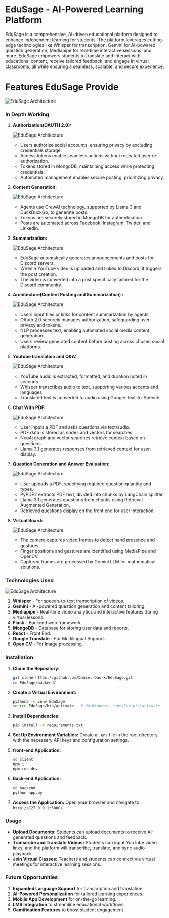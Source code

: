 # EduSage - AI-Powered Learning Platform

EduSage is a comprehensive, AI-driven educational platform designed to enhance independent learning for students. The platform leverages cutting-edge technologies like Whisper for transcription, Gemini for AI-powered question generation, Mediapipe for real-time interactive sessions, and more. EduSage empowers students to translate and interact with educational content, receive tailored feedback, and engage in virtual classrooms, all while ensuring a seamless, scalable, and secure experience.


# Features EduSage Provide

![EduSage Architecture](images/Features.png)

### In Depth Working 

1. **Authorization(OAUTH 2.0):**

    ![EduSage Architecture](images/Authorization.png)
    - Users authorize social accounts, ensuring privacy by excluding credentials storage.
    - Access tokens enable seamless actions without repeated user re-authorization.
    - Tokens stored in MongoDB, maintaining access while protecting credentials.
   - Automated management enables secure posting, prioritizing privacy.

2. **Content Generation:**

     ![EduSage Architecture](images/Content.png)
    - Agents use CrewAI technology, supported by Llama 3 and DuckDuckGo, to generate posts.
    - Tokens are securely stored in MongoDB for authentication.
    - Posts are automated across Facebook, Instagram, Twitter, and LinkedIn.

3. **Summarization:**

    ![EduSage Architecture](images/Summarization.png)
    - EduSage automatically generates announcements and posts for Discord servers.
    - When a YouTube video is uploaded and linked to Discord, it triggers the post creation.
    - The video is converted into a post specifically tailored for the Discord community.

4. **Architecture(Content Posting and Summarization) :**

    ![EduSage Architecture](images/Architecture.png)
    - Users input files or links for content summarization by agents.
    - OAuth 2.0 securely manages authorization, safeguarding user privacy and tokens.
    - NLP processes text, enabling automated social media content generation.
    - Users review generated content before posting across chosen social platforms.

5. **Youtube translation and Q&A:**

    ![EduSage Architecture](images/Translation.png)
    - YouTube audio is extracted, formatted, and duration noted in seconds.
    - Whisper transcribes audio to text, supporting various accents and languages
    - Translated text is converted to audio using Google Text-to-Speech.
   
6. **Chat With PDF:**

   ![EduSage Architecture](images/ChatWPDF.png)
    - User inputs a PDF and asks questions via text/audio.
    - PDF data is stored as nodes and vectors for searches.
    - Neo4j graph and vector searches retrieve context based on questions.
    - Llama 3.1 generates responses from retrieved context for user display.

7. **Question Generation and Answer Evaluation:**

   ![EduSage Architecture](images/PDFQ&A.png)
    - User uploads a PDF, specifying required question quantity and types.
    - PyPDF2 extracts PDF text, divided into chunks by LangChain splitter.
    - Llama 3.1 generates questions from chunks using Retrieval-Augmented Generation.
    - Retrieved questions display on the front end for user interaction.

8. **Virtual Board:**

   ![EduSage Architecture](images/VirtualBoard.png)
    - The camera captures video frames to detect hand presence and gestures.
    - Finger positions and gestures are identified using MediaPipe and OpenCV.
    - Captured frames are processed by Gemini LLM for mathematical solutions.

### Technologies Used

![EduSage Architecture](images/TechStack.png)

1. **Whisper** - For speech-to-text transcription of videos.
2. **Gemini** - AI-powered question generation and content tailoring.
3. **Mediapipe** - Real-time video analytics and interactive features during virtual lessons.
5. **Flask** - Backend web framework.
7. **MongoDB** - Database for storing user data and reports.
10. **React** - Front End.
11. **Google Translate** - For Multilingual Support.
12. **Open CV** - For Image processing.

### Installation

1. **Clone the Repository:**
   ```bash
   git clone https://github.com/Daniel-Das-k/EduSage.git
   cd EduSage/backend/
   ```

2. **Create a Virtual Environment:**
   ```bash
   python3 -m venv EduSage
   source EduSage/bin/activate   # On Windows: `env\Scripts\activate`
   ```

3. **Install Dependencies:**
   ```bash
   pip install -r requirements.txt
   ```

4. **Set Up Environment Variables:**
   Create a `.env` file in the root directory with the necessary API keys and configuration settings.

5. **front-end Application:**
   ```bash
   cd client
   npm i 
   npm run dev
   ```

6. **Back-end Application:**
    ```bash
   cd backend
   python app.py
   ```

7. **Access the Application:**
   Open your browser and navigate to `http://127.0.0.1:5000/`.

### Usage

- **Upload Documents:** Students can upload documents to receive AI-generated questions and feedback.
- **Transcribe and Translate Videos:** Students can input YouTube video links, and the platform will transcribe, translate, and sync audio playback.
- **Join Virtual Classes:** Teachers and students can connect via virtual meetings for interactive learning sessions.

### Future Opportunities

1. **Expanded Language Support** for transcription and translation.
2. **AI-Powered Personalization** for tailored learning experiences.
3. **Mobile App Development** for on-the-go learning.
4. **LMS Integration** to streamline educational workflows.
5. **Gamification Features** to boost student engagement.